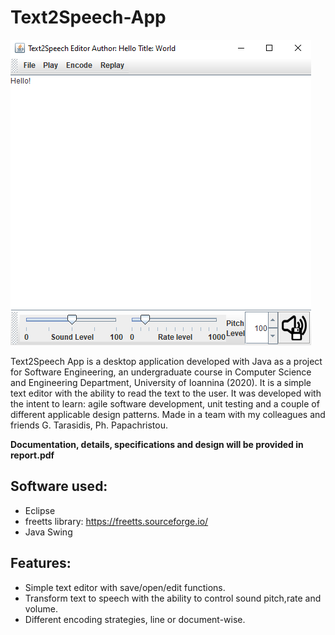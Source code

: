 # Text2Speech-App
![](/Screenshots/image.png)

Text2Speech App is a desktop application developed with Java as a project for Software Engineering, an undergraduate course in Computer Science and Engineering Department, University of Ioannina (2020). It is a simple text editor with the ability to read the text to the user. It was developed with the intent to learn: agile software development, unit testing and a couple of different applicable design patterns. Made in a team with my colleagues  and friends G. Tarasidis, Ph. Papachristou.

__Documentation, details, specifications and design will be provided in report.pdf__

## Software used:
* Eclipse
* freetts library: https://freetts.sourceforge.io/
* Java Swing

## Features:
* Simple text editor with save/open/edit functions.
* Transform text to speech with the ability to control sound pitch,rate and volume.
* Different encoding strategies, line or document-wise.
